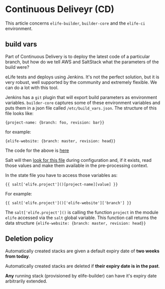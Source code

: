 # Continuous Deliveyr (CD)

This article concerns `elife-builder`, `builder-core` and the `elife-ci` 
environment.

## build vars

Part of Continuous Delivery is to deploy the latest code of a particular branch,
but how do we tell AWS and SaltStack what the parameters of the build were?

eLife tests and deploys using Jenkins. It's not the perfect solution, but it is
very robust, well supported by the community and extremely flexible. We can do
a lot with this tool.

Jenkins has a `git` plugin that will export build parameters as environment 
variables. `builder-core` captures some of these environment variables and
puts them in a json file called `/etc/build_vars.json`. The structure of this
file looks like:

    {project-name: {branch: foo, revision: bar}}

for example:

    {elife-website: {branch: master, revision: head}}

The code for the above is [here](https://github.com/elifesciences/builder-core/blob/master/buildercore/trop.py#L52)

Salt will then [look for this file](https://github.com/elifesciences/elife-builder/blob/master/salt/salt/_modules/elife.py) 
during configuration and, if it exists, read those values and make them 
available in the pre-processing context.

In the state file you have to access those variables as: 

    {{ salt['elife.project']()[project-name][value] }}
    
For example:

    {{ salt['elife.project']()['elife-website']['branch'] }}
    
The `salt['elife.project']()` is calling the function `project` in the module 
`elife` accessed via the `salt` global variable. This function call returns the
data structure `{elife-website: {branch: master, revision: head}}`
    


## Deletion policy

Automatically created stacks are given a default expiry date of __two weeks from today__.

Automatically created stacks are deleted if __their expiry date is in the past__.

__Any__ running stack (provisioned by elife-builder) can have it's expiry date 
arbitrarily extended.
